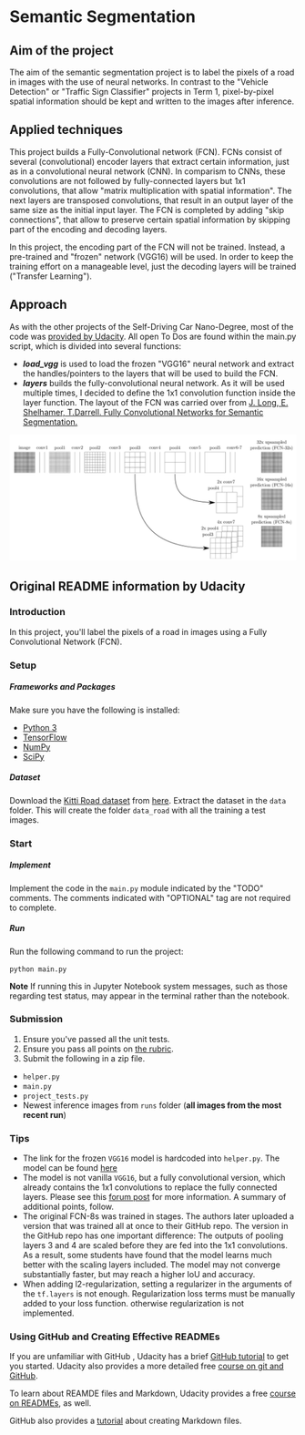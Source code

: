 # Semantic Segmentation

## Aim of the project

The aim of the semantic segmentation project is to label the pixels of
a road in images with the use of neural networks. In contrast to the
"Vehicle Detection" or "Traffic Sign Classifier" projects in Term 1,
pixel-by-pixel spatial information should be kept and written to the
images after inference.

## Applied techniques

This project builds a Fully-Convolutional network (FCN). FCNs consist
of several (convolutional) encoder layers that extract certain
information, just as in a convolutional neural network (CNN). In
comparism to CNNs, these convolutions are not followed by
fully-connected layers but 1x1 convolutions, that allow "matrix
multiplication with spatial information". The next layers are
transposed convolutions, that result in an output layer of the same
size as the initial input layer. The FCN is completed by adding "skip
connections", that allow to preserve certain spatial information by
skipping part of the encoding and decoding layers.

In this project, the encoding part of the FCN will not be trained.
Instead, a pre-trained and "frozen" network (VGG16) will be used.
In order to keep the training effort on a manageable level, just the
decoding layers will be trained ("Transfer Learning").

## Approach

As with the other projects of the Self-Driving Car Nano-Degree, most of the 
code was [provided by Udacity](https://github.com/udacity/CarND-Semantic-Segmentation). 
All open To Dos are found within the main.py script, which is divided 
into several functions:
* ***load_vgg*** is used to load the frozen "VGG16" neural network and 
extract the handles/pointers to the layers that will be used to build the FCN.
* ***layers*** builds the fully-convolutional neural network. As it will be 
used multiple times, I decided to define the 1x1 convolution function 
inside the layer function. The layout of the FCN was carried over from 
[J. Long, E. Shelhamer, T.Darrell. Fully Convolutional Networks for Semantic Segmentation.](https://people.eecs.berkeley.edu/~jonlong/long_shelhamer_fcn.pdf)

![FCN layout](FCN_architecture_long_shelhamer.png)

## Original README information by Udacity

### Introduction
In this project, you'll label the pixels of a road in images using a Fully Convolutional Network (FCN).

### Setup
##### Frameworks and Packages
Make sure you have the following is installed:
 - [Python 3](https://www.python.org/)
 - [TensorFlow](https://www.tensorflow.org/)
 - [NumPy](http://www.numpy.org/)
 - [SciPy](https://www.scipy.org/)
##### Dataset
Download the [Kitti Road dataset](http://www.cvlibs.net/datasets/kitti/eval_road.php) from [here](http://www.cvlibs.net/download.php?file=data_road.zip).  Extract the dataset in the `data` folder.  This will create the folder `data_road` with all the training a test images.

### Start
##### Implement
Implement the code in the `main.py` module indicated by the "TODO" comments.
The comments indicated with "OPTIONAL" tag are not required to complete.
##### Run
Run the following command to run the project:
```
python main.py
```
**Note** If running this in Jupyter Notebook system messages, such as those regarding test status, may appear in the terminal rather than the notebook.

### Submission
1. Ensure you've passed all the unit tests.
2. Ensure you pass all points on [the rubric](https://review.udacity.com/#!/rubrics/989/view).
3. Submit the following in a zip file.
 - `helper.py`
 - `main.py`
 - `project_tests.py`
 - Newest inference images from `runs` folder  (**all images from the most recent run**)
 
 ### Tips
- The link for the frozen `VGG16` model is hardcoded into `helper.py`.  The model can be found [here](https://s3-us-west-1.amazonaws.com/udacity-selfdrivingcar/vgg.zip)
- The model is not vanilla `VGG16`, but a fully convolutional version, which already contains the 1x1 convolutions to replace the fully connected layers. Please see this [forum post](https://discussions.udacity.com/t/here-is-some-advice-and-clarifications-about-the-semantic-segmentation-project/403100/8?u=subodh.malgonde) for more information.  A summary of additional points, follow. 
- The original FCN-8s was trained in stages. The authors later uploaded a version that was trained all at once to their GitHub repo.  The version in the GitHub repo has one important difference: The outputs of pooling layers 3 and 4 are scaled before they are fed into the 1x1 convolutions.  As a result, some students have found that the model learns much better with the scaling layers included. The model may not converge substantially faster, but may reach a higher IoU and accuracy. 
- When adding l2-regularization, setting a regularizer in the arguments of the `tf.layers` is not enough. Regularization loss terms must be manually added to your loss function. otherwise regularization is not implemented.
 
### Using GitHub and Creating Effective READMEs
If you are unfamiliar with GitHub , Udacity has a brief [GitHub tutorial](http://blog.udacity.com/2015/06/a-beginners-git-github-tutorial.html) to get you started. Udacity also provides a more detailed free [course on git and GitHub](https://www.udacity.com/course/how-to-use-git-and-github--ud775).

To learn about REAMDE files and Markdown, Udacity provides a free [course on READMEs](https://www.udacity.com/courses/ud777), as well. 

GitHub also provides a [tutorial](https://guides.github.com/features/mastering-markdown/) about creating Markdown files.
